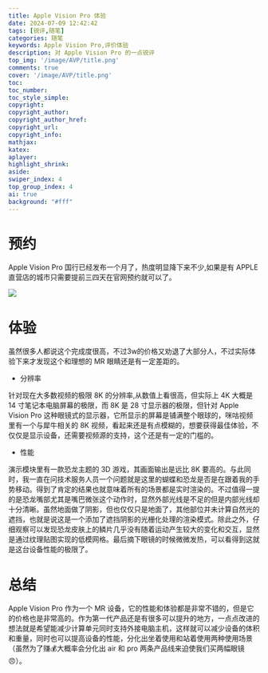```yaml
---
title: Apple Vision Pro 体验
date: 2024-07-09 12:42:42
tags: [锐评,随笔]
categories: 随笔
keywords: Apple Vision Pro,评价体验
description: 对 Apple Vision Pro 的一点锐评
top_img: '/image/AVP/title.png'
comments: true
cover: '/image/AVP/title.png'
toc:
toc_number:
toc_style_simple:
copyright: 
copyright_author:
copyright_author_href:
copyright_url:
copyright_info:
mathjax:
katex:
aplayer:
highlight_shrink:
aside:
swiper_index: 4
top_group_index: 4
ai: true 
background: "#fff"
---
```


# 预约

Apple Vision Pro 国行已经发布一个月了，热度明显降下来不少,如果是有 APPLE 直营店的城市只需要提前三四天在官网预约就可以了。

![](/image/AVP/reservation.png)

# 体验

虽然很多人都说这个完成度很高，不过3w的价格又劝退了大部分人，不过实际体验下来才发现这个和理想的 MR 眼睛还是有一定差距的。

- 分辨率

针对现在大多数视频的极限 8K 的分辨率,从数值上看很高，但实际上 4K 大概是 14 寸笔记本电脑屏幕的极限，而 8K 是 28 寸显示器的极限，但针对 Apple Vision Pro 这种眼镜式的显示器，它所显示的屏幕是铺满整个眼球的，咪咕视频里有一个与犀牛相关的 8K 视频，看起来还是有点模糊的，想要获得最佳体验，不仅仅是显示设备，还需要视频源的支持，这个还是有一定的门槛的。

- 性能

演示模块里有一款恐龙主题的 3D 游戏，其画面输出是远比 8K 要高的。与此同时，我一直在问技术服务人员一个问题就是这里的蝴蝶和恐龙是否是在跟着我的手势移动。得到了肯定的结果也就意味着所有的场景都是实时渲染的。不过值得一提的是恐龙嘴部尤其是嘴巴微张这个动作时，显然外部光线是不足的但是内部光线却十分清晰。虽然地面做了阴影，但也仅仅只是地面了，其他部位并未计算自然光的遮挡，也就是说这是一个添加了遮挡阴影的光栅化处理的渲染模式。除此之外，仔细观察可以发现恐龙皮肤上的鳞片几乎没有随着运动产生较大的变化和交互，显然是通过纹理贴图实现的低模网格。最后摘下眼镜的时候微微发热，可以看得到这就是这台设备性能的极限了。

# 总结

Apple Vision Pro 作为一个 MR 设备，它的性能和体验都是非常不错的，但是它的价格也是非常高的。作为第一代产品还是有很多可以提升的地方，一点点改进的想法就是希望能减少计算单元同时支持外接电脑主机，这样就可以减少设备的体积和重量，同时也可以提高设备的性能，分化出坐着使用和站着使用两种使用场景（虽然为了赚💰大概率会分化出 air 和 pro 两条产品线来迫使我们买两幅眼镜😠）。
